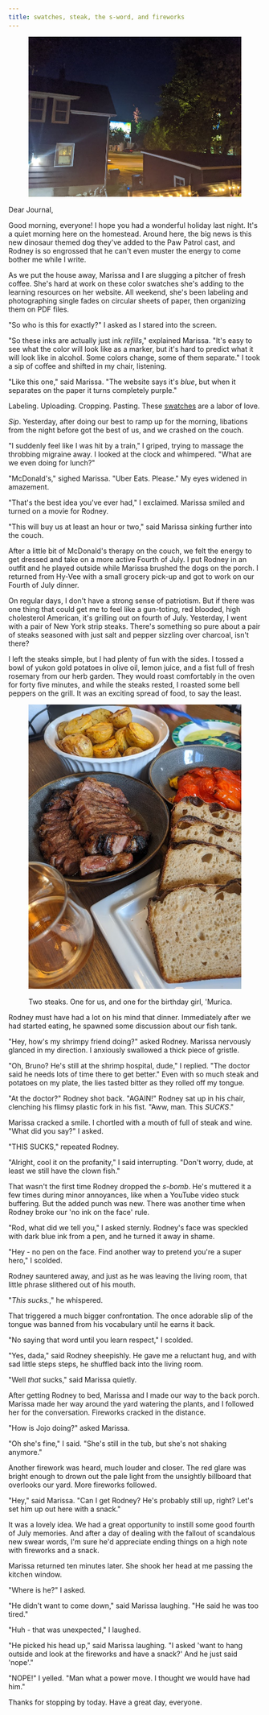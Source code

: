 ```yaml
---
title: swatches, steak, the s-word, and fireworks
---
```


<figure>
  <a href="/images/banners/2020-07-05.jpg">
    <img alt="banner" src="/images/banners/2020-07-05.jpg"/>
  </a>
</figure>

Dear Journal,

Good morning, everyone!  I hope you had a wonderful holiday last
night.  It's a quiet morning here on the homestead.  Around here, the
big news is this new dinosaur themed dog they've added to the Paw
Patrol cast, and Rodney is so engrossed that he can't even muster the
energy to come bother me while I write.

As we put the house away, Marissa and I are slugging a pitcher of
fresh coffee.  She's hard at work on these color swatches she's adding
to the learning resources on her website.  All weekend, she's been
labeling and photographing single fades on circular sheets of paper,
then organizing them on PDF files.

"So who is this for exactly?" I asked as I stared into the screen.

"So these inks are actually just ink _refills_," explained Marissa.
"It's easy to see what the color will look like as a marker, but it's
hard to predict what it will look like in alcohol.  Some colors
change, some of them separate."  I took a sip of coffee and shifted in
my chair, listening.

"Like this one," said Marissa.  "The website says it's _blue_, but
when it separates on the paper it turns completely purple."

Labeling.  Uploading.  Cropping.  Pasting.  These [swatches] are a
labor of love.

_Sip_.  Yesterday, after doing our best to ramp up for the morning,
libations from the night before got the best of us, and we crashed on
the couch.

"I suddenly feel like I was hit by a train," I griped, trying to
massage the throbbing migraine away.  I looked at the clock and
whimpered.  "What are we even doing for lunch?"

"McDonald's," sighed Marissa.  "Uber Eats.  Please."  My eyes widened
in amazement.

"That's the best idea you've ever had," I exclaimed.  Marissa smiled
and turned on a movie for Rodney.

"This will buy us at least an hour or two," said Marissa sinking
further into the couch.

After a little bit of McDonald's therapy on the couch, we felt the
energy to get dressed and take on a more active Fourth of July.  I put
Rodney in an outfit and he played outside while Marissa brushed the
dogs on the porch.  I returned from Hy-Vee with a small grocery
pick-up and got to work on our Fourth of July dinner.

On regular days, I don't have a strong sense of patriotism.  But if
there was one thing that could get me to feel like a gun-toting, red
blooded, high cholesterol American, it's grilling out on fourth of
July.  Yesterday, I went with a pair of New York strip steaks.
There's something so pure about a pair of steaks seasoned with just
salt and pepper sizzling over charcoal, isn't there?

I left the steaks simple, but I had plenty of fun with the sides.  I
tossed a bowl of yukon gold potatoes in olive oil, lemon juice, and a
fist full of fresh rosemary from our herb garden.  They would roast
comfortably in the oven for forty five minutes, and while the steaks
rested, I roasted some bell peppers on the grill.  It was an exciting
spread of food, to say the least.

<figure>
  <a href="/images/fourth-of-july-feast.jpg">
    <img alt="fourth of july feast" src="/images/fourth-of-july-feast.jpg"/>
  </a>
  <figcaption>
    <p>Two steaks.  One for us, and one for the birthday girl, 'Murica.</p>
  </figcaption>
</figure>

Rodney must have had a lot on his mind that dinner.  Immediately after
we had started eating, he spawned some discussion about our fish tank.

"Hey, how's my shrimpy friend doing?" asked Rodney.  Marissa nervously
glanced in my direction.  I anxiously swallowed a thick piece of
gristle.

"Oh, Bruno?  He's still at the shrimp hospital, dude," I replied.
"The doctor said he needs lots of time there to get better."  Even
with so much steak and potatoes on my plate, the lies tasted bitter as
they rolled off my tongue.

"At the doctor?" Rodney shot back.  "AGAIN!"  Rodney sat up in his
chair, clenching his flimsy plastic fork in his fist.  "Aww, man.
This _SUCKS_."

Marissa cracked a smile.  I chortled with a mouth of full of steak and
wine.  "What did you say?" I asked.

"THIS SUCKS," repeated Rodney.

"Alright, cool it on the profanity," I said interrupting.  "Don't
worry, dude, at least we still have the clown fish."

That wasn't the first time Rodney dropped the _s-bomb_.  He's muttered
it a few times during minor annoyances, like when a YouTube video
stuck buffering.  But the added punch was new.  There was another time
when Rodney broke our 'no ink on the face' rule.

"Rod, what did we tell you," I asked sternly.  Rodney's face was
speckled with dark blue ink from a pen, and he turned it away in
shame.

"Hey - no pen on the face.  Find another way to pretend you're a super
hero," I scolded.

Rodney sauntered away, and just as he was leaving the living room,
that little phrase slithered out of his mouth.

"_This sucks._," he whispered.

That triggered a much bigger confrontation.  The once adorable slip of
the tongue was banned from his vocabulary until he earns it back.

"No saying that word until you learn respect," I scolded.

"Yes, dada," said Rodney sheepishly.  He gave me a reluctant hug, and
with sad little steps steps, he shuffled back into the living room.

"Well _that_ sucks," said Marissa quietly.

After getting Rodney to bed, Marissa and I made our way to the back
porch.  Marissa made her way around the yard watering the plants, and
I followed her for the conversation.  Fireworks cracked in the
distance.

"How is Jojo doing?" asked Marissa.

"Oh she's fine," I said.  "She's still in the tub, but she's not
shaking anymore."

Another firework was heard, much louder and closer.  The red glare was
bright enough to drown out the pale light from the unsightly billboard
that overlooks our yard.  More fireworks followed.

"Hey," said Marissa.  "Can I get Rodney?  He's probably still up,
right?  Let's set him up out here with a snack."

It was a lovely idea.  We had a great opportunity to instill some good
fourth of July memories.  And after a day of dealing with the fallout
of scandalous new swear words, I'm sure he'd appreciate ending things
on a high note with fireworks and a snack.

Marissa returned ten minutes later.  She shook her head at me passing
the kitchen window.

"Where is he?" I asked.

"He didn't want to come down," said Marissa laughing.  "He said he was
too tired."

"Huh - that was unexpected," I laughed.

"He picked his head up," said Marissa laughing.  "I asked 'want to
hang outside and look at the fireworks and have a snack?'  And he just
said 'nope'."

"NOPE!" I yelled.  "Man what a power move.  I thought we would have
had him."

Thanks for stopping by today.  Have a great day, everyone.

[swatches]: https://archive.alexrecker.com/astuary/pinata-inks.pdf

